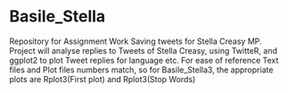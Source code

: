 # Basile_Stella
Repository for Assignment Work
Saving tweets for Stella Creasy MP.  
Project will analyse replies to Tweets of Stella Creasy, using TwitteR, and ggplot2 to plot Tweet replies for language etc. 
For ease of reference Text files and Plot files numbers match, 
so for Basile_Stella3, the appropriate plots are Rplot3(First plot) and Rplot3(Stop Words) 
